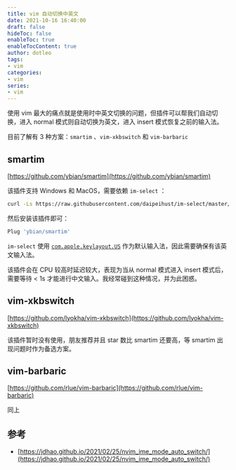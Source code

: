 ```yaml
---
title: vim 自动切换中英文
date: 2021-10-16 16:40:00
draft: false
hideToc: false
enableToc: true
enableTocContent: true
author: dotleo
tags:
- vim
categories:
- vim
series:
- vim
---
```


使用 vim 最大的痛点就是使用时中英文切换的问题，但插件可以帮我们自动切换，进入 normal 模式则自动切换为英文，进入 insert 模式恢复之前的输入法。

目前了解有 3 种方案：`smartim` 、`vim-xkbswitch` 和 `vim-barbaric`

## smartim

[https://github.com/ybian/smartim](https://github.com/ybian/smartim)

该插件支持 Windows 和 MacOS，需要依赖 `im-select` ：

```bash
curl -Ls https://raw.githubusercontent.com/daipeihust/im-select/master/install_mac.sh | sh
```

然后安装该插件即可：

```bash
Plug 'ybian/smartim'
```

`im-select` 使用 [`com.apple.keylayout.US`](http://com.apple.keylayout.us/) 作为默认输入法，因此需要确保有该英文输入法。

该插件会在 CPU 较高时延迟较大，表现为当从 normal 模式进入 insert 模式后，需要等待 < 1s 才能进行中文输入。我经常碰到这种情况，并为此困惑。

## vim-xkbswitch

[https://github.com/lyokha/vim-xkbswitch](https://github.com/lyokha/vim-xkbswitch)

该插件暂时没有使用，朋友推荐并且 star 数比 smartim 还要高，等 smartim 出现问题时作为备选方案。

## vim-barbaric

[https://github.com/rlue/vim-barbaric](https://github.com/rlue/vim-barbaric)

同上

## 参考

- [https://jdhao.github.io/2021/02/25/nvim_ime_mode_auto_switch/](https://jdhao.github.io/2021/02/25/nvim_ime_mode_auto_switch/)

